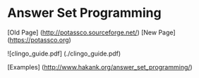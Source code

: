 
# Answer Set Programming

[Old Page] (http://potassco.sourceforge.net/)
[New Page] (https://potassco.org)

![clingo_guide.pdf] (./clingo_guide.pdf)

[Examples] (http://www.hakank.org/answer_set_programming/)

